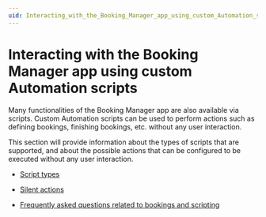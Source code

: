 ```yaml
---
uid: Interacting_with_the_Booking_Manager_app_using_custom_Automation_scripts
---
```


# Interacting with the Booking Manager app using custom Automation scripts

Many functionalities of the Booking Manager app are also available via scripts. Custom Automation scripts can be used to perform actions such as defining bookings, finishing bookings, etc. without any user interaction.

This section will provide information about the types of scripts that are supported, and about the possible actions that can be configured to be executed without any user interaction.

- [Script types](Script_types.md)

- [Silent actions](Silent_actions.md)

- [Frequently asked questions related to bookings and scripting](Frequently_asked_questions_related_to_bookings_and_scripting.md)
